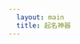```yaml
---
  layout: main
  title: 起名神器
---
```

<script>
    location.href="/resource/gushi_namer-master/";
</script>